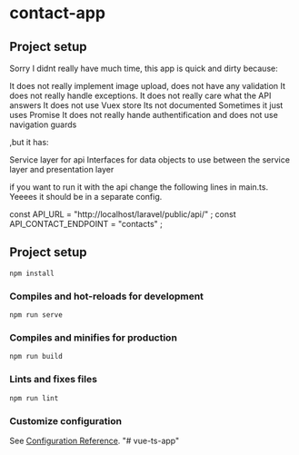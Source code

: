 


# contact-app

## Project setup

Sorry I didnt really have much time, this app is quick and dirty because:


It does not really implement image upload, does not have any validation
It does not really handle exceptions.
It does not really care what the API answers
It does not use Vuex store
Its not documented
Sometimes it just uses Promise<any>
It does not really hande authentification and does not use navigation guards

,but it has:

Service layer for api
Interfaces for data objects to use between the service layer and presentation layer


if you want to run it with the api change the following lines in main.ts. Yeeees it should be in a separate config.

const API_URL = "http://localhost/laravel/public/api/" ;
const API_CONTACT_ENDPOINT = "contacts" ;


## Project setup
```
npm install
```

### Compiles and hot-reloads for development
```
npm run serve
```

### Compiles and minifies for production
```
npm run build
```

### Lints and fixes files
```
npm run lint
```

### Customize configuration
See [Configuration Reference](https://cli.vuejs.org/config/).
"# vue-ts-app" 
